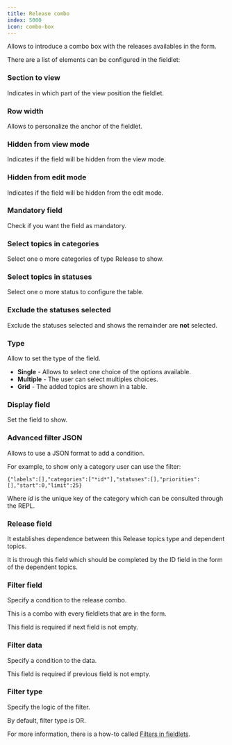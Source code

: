 ```yaml
---
title: Release combo
index: 5000
icon: combo-box
---
```


Allows to introduce a combo box with the releases availables in the form.

There are a list of elements can be configured in the fieldlet:

### Section to view

Indicates in which part of the view position the fieldlet.

### Row width

Allows to personalize the anchor of the fieldlet.

### Hidden from view mode

Indicates if the field will be hidden from the view mode.

### Hidden from edit mode

Indicates if the field will be hidden from the edit mode.

### Mandatory field

Check if you want the field as mandatory.

### Select topics in categories

Select one o more categories of type Release to show.

### Select topics in statuses

Select one o more status to configure the table.

### Exclude the statuses selected

Exclude the statuses selected and shows the remainder are **not** selected.

### Type

Allow to set the type of the field.

- **Single** - Allows to select one choice of the options available.
- **Multiple** - The user can select multiples choices.
- **Grid** - The added topics are shown in a table.

### Display field

Set the field to show.

### Advanced filter JSON

Allows to use a JSON format to add a condition.

For example, to show only a category user can use the filter:

    {"labels":[],"categories":["*id*"],"statuses":[],"priorities":[],"start":0,"limit":25}

Where *id* is the unique key of the category which can be consulted through the REPL.

### Release field

It establishes dependence between this Release topics type and dependent topics.

It is through this field which should be completed by the ID field in the form of the dependent topics.

### Filter field

Specify a condition to the release combo.

This is a combo with every fieldlets that are in the form.

This field is required if next field is not empty.

### Filter data

Specify a condition to the data.

This field is required if previous field is not empty.

### Filter type

Specify the logic of the filter.

By default, filter type is OR.

For more information, there is a how-to called [Filters in fieldlets](how-to/filter-fieldlet).
